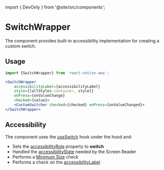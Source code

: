 import { DevOnly } from '@site/src/components';

# SwitchWrapper

The component provides built-in accessibility implementation for creating a custom switch.

## Usage

```jsx pf
import {SwitchWrapper} from 'react-native-ama';

<SwitchWrapper
    accessibilityLabel={accessibilityLabel}
    style={[allStyles.container, style]}
    onPress={onValueChange}
    checked={value}>
    <CustomSwitcher checked={checked} onPress={onValueChanged}>
</SwitchWrapper>
```

## Accessibility

The component uses the [useSwitch](/docs/hooks/buttons/useSwitch) hook under the hood and:

- Sets the [accessibilityRole](/docs/guidelines/accessibility-role) property to **switch**
- Handled the [accessibilityState](https://reactnative.dev/docs/accessibility#accessibilitystate) needed by the Screen Reader
- Performs a [Minimum Size](/docs/guidelines/minimum-size) check <DevOnly />
- Performs a check on the [accessibilityLabel](/docs/guidelines/accessibility-label) <DevOnly />
